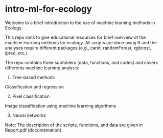 # intro-ml-for-ecology

Welcome to a brief introduction to the use of machine learning methods in Ecology.

This repo aims to give educational resources for brief overview of the machine learning methods for ecology. 
All scripts are done using R and the analyses require different packages (e.g., caret, randomForest, xgboost, ipred, etc.).

The repo contains three subfolders (data, functions, and codes) and covers differents machine learning analysis:

1. Tree-based methods

Classification and regression

2. Pixel classification 

Image classification using machine learning algorithms

3. Neural networks 

Note: The description of the scripts, functions, and data are given in Report.pdf (documentation).